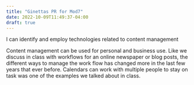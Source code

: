 ```yaml
---
title: "Ginettas PR for Mod7"
date: 2022-10-09T11:49:37-04:00
draft: true
---
```


I can identify and employ technologies related to content management

Content management can be used for personal and business use.  Like we discuss in class with workflows for an online newspaper or blog posts, the different ways to manage the work flow has changed more in the last few years that ever before.  Calendars can work with multiple people to stay on task was one of the examples we talked about in class.  